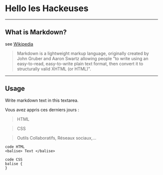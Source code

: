 # Hello les Hackeuses

----
## What is Markdown?
see [Wikipedia](https://en.wikipedia.org/wiki/Markdown)

> Markdown is a lightweight markup language, originally created by John Gruber and Aaron Swartz allowing people "to write using an easy-to-read, easy-to-write plain text format, then convert it to structurally valid XHTML (or HTML)".

----
## Usage
Write markdown text in this textarea.

Vous avez appris ces derniers jours :

> HTML

> CSS

> Outils Collaboratifs, Réseaux sociaux,...

    code HTML 
    <balise> Text </balise>
    
    code CSS
    balise {
    }
